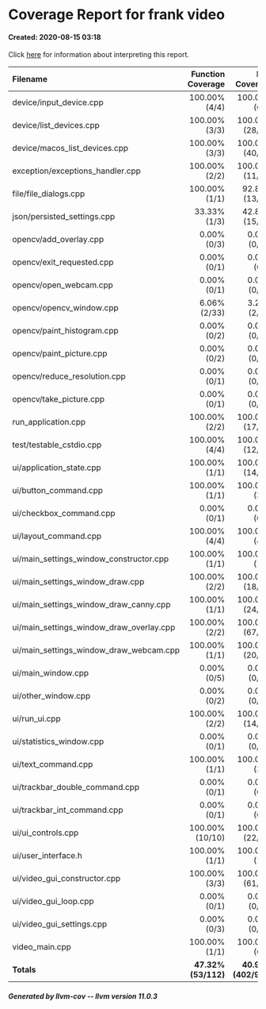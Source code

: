 # Coverage Report for frank video

#### Created: 2020-08-15 03:18

Click [here](http://clang.llvm.org/docs/SourceBasedCodeCoverage.html#interpreting-reports) for information about interpreting this report.


| Filename | Function Coverage | Line Coverage | Region Coverage |
| :--- | ---: | ---: | ---: |
|device/input_device.cpp|100.00% (4/4)|100.00% (6/6)|100.00% (4/4)|
|device/list_devices.cpp|100.00% (3/3)|100.00% (28/28)|100.00% (4/4)|
|device/macos_list_devices.cpp|100.00% (3/3)|100.00% (40/40)|100.00% (16/16)|
|exception/exceptions_handler.cpp|100.00% (2/2)|100.00% (11/11)|100.00% (5/5)|
|file/file_dialogs.cpp|100.00% (1/1)|92.86% (13/14)|80.00% (4/5)|
|json/persisted_settings.cpp|33.33% (1/3)|42.86% (15/35)|20.00% (2/10)|
|opencv/add_overlay.cpp|0.00% (0/3)|0.00% (0/59)|0.00% (0/35)|
|opencv/exit_requested.cpp|0.00% (0/1)|0.00% (0/6)|0.00% (0/1)|
|opencv/open_webcam.cpp|0.00% (0/1)|0.00% (0/28)|0.00% (0/17)|
|opencv/opencv_window.cpp|6.06% (2/33)|3.28% (2/61)|5.13% (2/39)|
|opencv/paint_histogram.cpp|0.00% (0/2)|0.00% (0/60)|0.00% (0/12)|
|opencv/paint_picture.cpp|0.00% (0/2)|0.00% (0/33)|0.00% (0/24)|
|opencv/reduce_resolution.cpp|0.00% (0/1)|0.00% (0/19)|0.00% (0/6)|
|opencv/take_picture.cpp|0.00% (0/1)|0.00% (0/21)|0.00% (0/13)|
|run_application.cpp|100.00% (2/2)|100.00% (17/17)|100.00% (7/7)|
|test/testable_cstdio.cpp|100.00% (4/4)|100.00% (12/12)|100.00% (4/4)|
|ui/application_state.cpp|100.00% (1/1)|100.00% (14/14)|100.00% (7/7)|
|ui/button_command.cpp|100.00% (1/1)|100.00% (3/3)|100.00% (1/1)|
|ui/checkbox_command.cpp|0.00% (0/1)|0.00% (0/3)|0.00% (0/1)|
|ui/layout_command.cpp|100.00% (4/4)|100.00% (4/4)|100.00% (4/4)|
|ui/main_settings_window_constructor.cpp|100.00% (1/1)|100.00% (1/1)|100.00% (1/1)|
|ui/main_settings_window_draw.cpp|100.00% (2/2)|100.00% (18/18)|100.00% (8/8)|
|ui/main_settings_window_draw_canny.cpp|100.00% (1/1)|100.00% (24/24)|100.00% (1/1)|
|ui/main_settings_window_draw_overlay.cpp|100.00% (2/2)|100.00% (67/67)|100.00% (21/21)|
|ui/main_settings_window_draw_webcam.cpp|100.00% (1/1)|100.00% (20/20)|100.00% (7/7)|
|ui/main_window.cpp|0.00% (0/5)|0.00% (0/79)|0.00% (0/23)|
|ui/other_window.cpp|0.00% (0/2)|0.00% (0/52)|0.00% (0/14)|
|ui/run_ui.cpp|100.00% (2/2)|100.00% (14/14)|100.00% (4/4)|
|ui/statistics_window.cpp|0.00% (0/1)|0.00% (0/30)|0.00% (0/17)|
|ui/text_command.cpp|100.00% (1/1)|100.00% (3/3)|100.00% (1/1)|
|ui/trackbar_double_command.cpp|0.00% (0/1)|0.00% (0/3)|0.00% (0/1)|
|ui/trackbar_int_command.cpp|0.00% (0/1)|0.00% (0/3)|0.00% (0/1)|
|ui/ui_controls.cpp|100.00% (10/10)|100.00% (22/22)|100.00% (10/10)|
|ui/user_interface.h|100.00% (1/1)|100.00% (1/1)|100.00% (1/1)|
|ui/video_gui_constructor.cpp|100.00% (3/3)|100.00% (61/61)|100.00% (13/13)|
|ui/video_gui_loop.cpp|0.00% (0/1)|0.00% (0/52)|0.00% (0/22)|
|ui/video_gui_settings.cpp|0.00% (0/3)|0.00% (0/53)|0.00% (0/33)|
|video_main.cpp|100.00% (1/1)|100.00% (6/6)|100.00% (3/3)|
|**Totals**|**47.32% (53/112)**|**40.90% (402/983)**|**32.83% (130/396)**|


##### Generated by llvm-cov -- llvm version 11.0.3